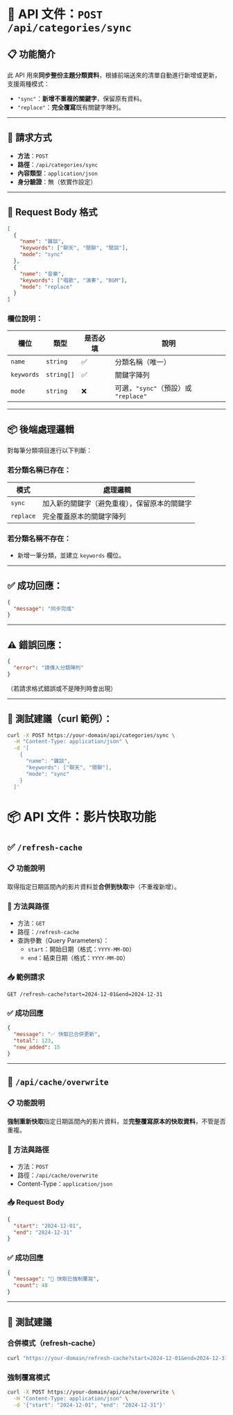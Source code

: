 # 📌 API 文件：`POST /api/categories/sync`

## 📋 功能簡介
此 API 用來**同步整份主題分類資料**，根據前端送來的清單自動進行新增或更新，支援兩種模式：

- `"sync"`：**新增不重複的關鍵字**，保留原有資料。
- `"replace"`：**完全覆寫**既有關鍵字陣列。

---

## 🔧 請求方式
- **方法**：`POST`
- **路徑**：`/api/categories/sync`
- **內容類型**：`application/json`
- **身分驗證**：無（依實作設定）

---

## 📨 Request Body 格式

```json
[
  {
    "name": "雜談",
    "keywords": ["聊天", "閒聊", "閒談"],
    "mode": "sync"
  },
  {
    "name": "音樂",
    "keywords": ["唱歌", "演奏", "BGM"],
    "mode": "replace"
  }
]
```

### 欄位說明：

| 欄位     | 類型       | 是否必填 | 說明                                      |
|----------|------------|----------|-------------------------------------------|
| `name`   | `string`   | ✅       | 分類名稱（唯一）                         |
| `keywords` | `string[]` | ✅       | 關鍵字陣列                                |
| `mode`   | `string`   | ❌       | 可選，`"sync"`（預設）或 `"replace"`     |

---

## 📦 後端處理邏輯

對每筆分類項目進行以下判斷：

### 若分類名稱已存在：

| 模式       | 處理邏輯                                      |
|------------|-----------------------------------------------|
| `sync`     | 加入新的關鍵字（避免重複），保留原本的關鍵字 |
| `replace`  | 完全覆蓋原本的關鍵字陣列                      |

### 若分類名稱不存在：

- 新增一筆分類，並建立 `keywords` 欄位。

---

## ✅ 成功回應：

```json
{
  "message": "同步完成"
}
```

---

## ⚠️ 錯誤回應：

```json
{
  "error": "請傳入分類陣列"
}
```

（若請求格式錯誤或不是陣列時會出現）

---

## 🧪 測試建議（curl 範例）：

```bash
curl -X POST https://your-domain/api/categories/sync \
  -H "Content-Type: application/json" \
  -d '[
    {
      "name": "雜談",
      "keywords": ["聊天", "閒聊"],
      "mode": "sync"
    }
  ]'
```

# 📦 API 文件：影片快取功能

## ✅ `/refresh-cache`

### 📋 功能說明
取得指定日期區間內的影片資料並**合併到快取**中（不重複新增）。

### 🔧 方法與路徑
- 方法：`GET`
- 路徑：`/refresh-cache`
- 查詢參數（Query Parameters）：
  - `start`：開始日期（格式：`YYYY-MM-DD`）
  - `end`：結束日期（格式：`YYYY-MM-DD`）

### 📥 範例請求
```
GET /refresh-cache?start=2024-12-01&end=2024-12-31
```

### ✅ 成功回應
```json
{
  "message": "✅ 快取已合併更新",
  "total": 123,
  "new_added": 15
}
```

---

## 🧨 `/api/cache/overwrite`

### 📋 功能說明
**強制重新快取**指定日期區間內的影片資料，並**完整覆寫原本的快取資料**，不管是否重複。

### 🔧 方法與路徑
- 方法：`POST`
- 路徑：`/api/cache/overwrite`
- Content-Type：`application/json`

### 📥 Request Body
```json
{
  "start": "2024-12-01",
  "end": "2024-12-31"
}
```

### ✅ 成功回應
```json
{
  "message": "🧨 快取已強制覆寫",
  "count": 48
}
```

---

## 🧪 測試建議

### 合併模式（refresh-cache）
```bash
curl "https://your-domain/refresh-cache?start=2024-12-01&end=2024-12-31"
```

### 強制覆寫模式
```bash
curl -X POST https://your-domain/api/cache/overwrite \
  -H "Content-Type: application/json" \
  -d '{"start": "2024-12-01", "end": "2024-12-31"}'
```